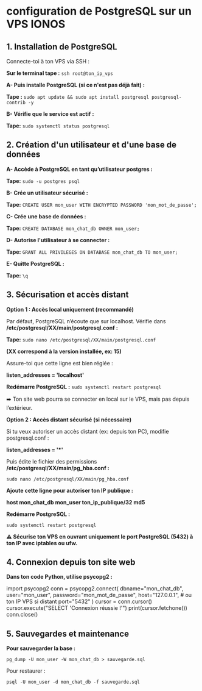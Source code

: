
# configuration de PostgreSQL sur un VPS IONOS

## 1. Installation de PostgreSQL
Connecte-toi à ton VPS via SSH :

**Sur le terminal tape :** `ssh root@ton_ip_vps`

**A- Puis installe PostgreSQL (si ce n'est pas déjà fait) :**


**Tape :** `sudo apt update && sudo apt install postgresql postgresql-contrib -y`

**B- Vérifie que le service est actif :**

**Tape:** `sudo systemctl status postgresql`

## 2. Création d'un utilisateur et d'une base de données
**A- Accède à PostgreSQL en tant qu’utilisateur postgres :**

**Tape:** `sudo -u postgres psql`

**B- Crée un utilisateur sécurisé :**

**Tape:** `CREATE USER mon_user WITH ENCRYPTED PASSWORD 'mon_mot_de_passe';`

**C- Crée une base de données :**

**Tape:** `CREATE DATABASE mon_chat_db OWNER mon_user;`

**D- Autorise l'utilisateur à se connecter :**

**Tape:** `GRANT ALL PRIVILEGES ON DATABASE mon_chat_db TO mon_user;`

**E- Quitte PostgreSQL :**

**Tape:** `\q`

## 3. Sécurisation et accès distant

**Option 1 : Accès local uniquement (recommandé)**

Par défaut, PostgreSQL n’écoute que sur localhost. Vérifie dans **/etc/postgresql/XX/main/postgresql.conf :**

**Tape:** `sudo nano /etc/postgresql/XX/main/postgresql.conf`

**(XX correspond à la version installée, ex: 15)**

Assure-toi que cette ligne est bien réglée :

**listen_addresses = 'localhost'**

**Redémarre PostgreSQL :** `sudo systemctl restart postgresql`

➡️ Ton site web pourra se connecter en local sur le VPS, mais pas depuis l’extérieur.

**Option 2 : Accès distant sécurisé (si nécessaire)**

Si tu veux autoriser un accès distant (ex: depuis ton PC), modifie postgresql.conf :

**listen_addresses = '*'**

Puis édite le fichier des permissions **/etc/postgresql/XX/main/pg_hba.conf :**

`sudo nano /etc/postgresql/XX/main/pg_hba.conf`

**Ajoute cette ligne pour autoriser ton IP publique :**

**host    mon_chat_db    mon_user    ton_ip_publique/32    md5**

**Redémarre PostgreSQL :**

`sudo systemctl restart postgresql`

**⚠️ Sécurise ton VPS en ouvrant uniquement le port PostgreSQL (5432) à ton IP avec iptables ou ufw.**

## 4. Connexion depuis ton site web
**Dans ton code Python, utilise psycopg2 :**

import psycopg2
conn = psycopg2.connect(
    dbname="mon_chat_db",
    user="mon_user",
    password="mon_mot_de_passe",
    host="127.0.0.1",  # ou ton IP VPS si distant
    port="5432"
)
cursor = conn.cursor()
cursor.execute("SELECT 'Connexion réussie !'")
print(cursor.fetchone())
conn.close()

## 5. Sauvegardes et maintenance
**Pour sauvegarder la base :**

`pg_dump -U mon_user -W mon_chat_db > sauvegarde.sql`

Pour restaurer :

`psql -U mon_user -d mon_chat_db -f sauvegarde.sql`

